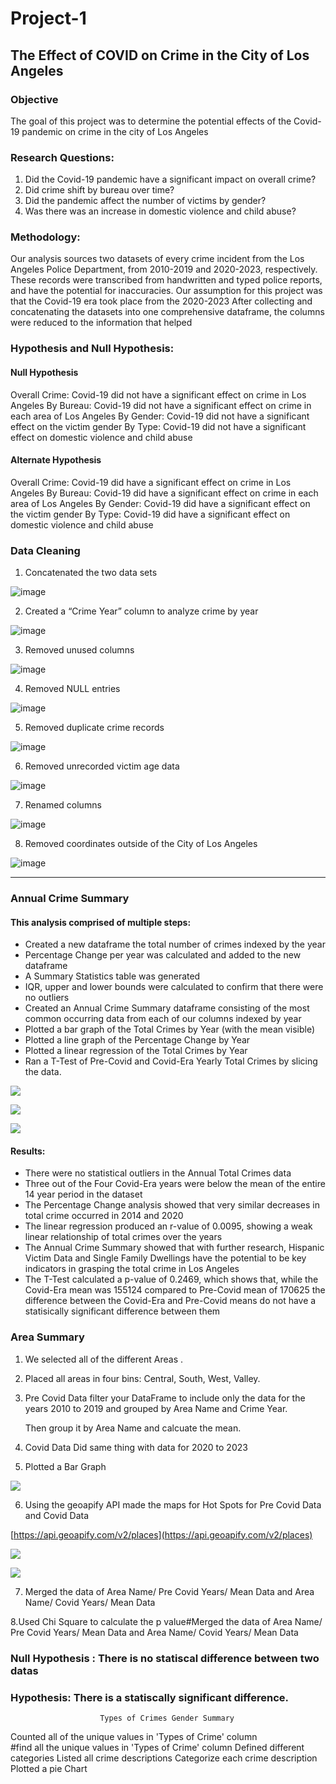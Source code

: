  # Project-1
## The Effect of COVID on Crime in the City of Los Angeles

### Objective
The goal of this project was to determine the potential effects of the Covid-19 pandemic on crime in the city of Los Angeles

### Research Questions:
1. 	Did the Covid-19 pandemic have a significant impact on overall crime?
2. 	Did crime shift by bureau over time?
3.	Did the pandemic affect the number of victims by gender?
4.	Was there was an increase in domestic violence and child abuse?

### Methodology:
Our analysis sources two datasets of every crime incident from the Los Angeles Police Department, from 2010-2019 and 2020-2023, respectively.
These records were transcribed from handwritten and typed police reports, and have the potential for inaccuracies.
Our assumption for this project was that the Covid-19 era took place from the 2020-2023
After collecting and concatenating the datasets into one comprehensive dataframe, the columns were reduced to the information that helped 

### Hypothesis and Null Hypothesis:

#### Null Hypothesis
Overall Crime: Covid-19 did not have a significant effect on crime in Los Angeles
By Bureau: Covid-19 did not have a significant effect on crime in each area of Los Angeles
By Gender: Covid-19 did not have a significant effect on the victim gender
By Type: Covid-19 did not have a significant effect on domestic violence and child abuse

#### Alternate Hypothesis
Overall Crime: Covid-19 did have a significant effect on crime in Los Angeles
By Bureau: Covid-19 did have a significant effect on crime in each area of Los Angeles
By Gender: Covid-19 did have a significant effect on the victim gender
By Type: Covid-19 did have a significant effect on domestic violence and child abuse

### Data Cleaning

1. Concatenated the two data sets

![image](https://github.com/kekojones12/Project-1/assets/15304495/7f4bccb8-212b-4d4e-970d-e2f5156d716f)

2. Created a “Crime Year” column to analyze crime by year
   
![image](https://github.com/kekojones12/Project-1/assets/15304495/79e460a6-40ac-405b-bed7-b3d93a9946e8)

3. Removed unused columns
   
![image](https://github.com/kekojones12/Project-1/assets/15304495/6ae2c755-051b-4e3e-a421-309d0033b10d)

4. Removed NULL entries
   
![image](https://github.com/kekojones12/Project-1/assets/15304495/4826d89a-c21f-4396-8e29-c18ae7b59cd6)

5. Removed duplicate crime records
    
![image](https://github.com/kekojones12/Project-1/assets/15304495/13c4cc6b-5f4f-4823-b1bc-45c99561d2d6)

6. Removed unrecorded victim age data
    
![image](https://github.com/kekojones12/Project-1/assets/15304495/21585854-1d63-4d87-8058-720957616025)

7. Renamed columns
    
![image](https://github.com/kekojones12/Project-1/assets/15304495/6e98cbf1-5888-41fe-9c45-fc498352f6b6)

8. Removed coordinates outside of the City of Los Angeles

![image](https://github.com/kekojones12/Project-1/assets/15304495/8b15588a-1882-4bd0-87b8-887e61200541)
________________________________________________________________________________________________________

### Annual Crime Summary 

#### This analysis comprised of multiple steps:
  - Created a new dataframe the total number of crimes indexed by the year
  - Percentage Change per year was calculated and added to the new dataframe
  - A Summary Statistics table was generated
  - IQR, upper and lower bounds were calculated to confirm that there were no outliers
  - Created an Annual Crime Summary dataframe consisting of the most common occurring data from each of our columns indexed by year
  - Plotted a bar graph of the Total Crimes by Year (with the mean visible)
  - Plotted a line graph of the Percentage Change by Year
  - Plotted a linear regression of the Total Crimes by Year
  - Ran a T-Test of Pre-Covid and Covid-Era Yearly Total Crimes by slicing the data.  

![](./output_data/TotalCrimeYTY.png) 


![](./output_data/PercentChangeYTY.png)


![](./output_data/LinearRegressionYTY.png)


#### Results:
  - There were no statistical outliers in the Annual Total Crimes data
  - Three out of the Four Covid-Era years were below the mean of the entire 14 year period in the dataset
  - The Percentage Change analysis showed that very similar decreases in total crime occurred in 2014 and 2020
  - The linear regression produced an r-value of 0.0095, showing a weak linear relationship of total crimes over the years
  - The Annual Crime Summary showed that with further research, Hispanic Victim Data and Single Family Dwellings have the potential to be key indicators in grasping the total crime in Los Angeles
  - The T-Test calculated a p-value of 0.2469, which shows that, while the Covid-Era mean was 155124 compared to Pre-Covid mean of 170625 the difference between the Covid-Era and Pre-Covid means do not have a statisically significant difference between them



### Area Summary

1.  We selected all of the different Areas .
2. Placed all areas in four bins: Central, South, West, Valley. 
3. Pre Covid Data
    filter your DataFrame to include only the data for the years 2010 to 2019 and grouped by Area Name and Crime Year.
   
    Then group it by Area Name and calcuate the mean.  
4. Covid Data 
   Did same thing with data for 2020 to 2023  

5. Plotted a Bar Graph               

![](./output_data/Crime%20Per%20Area.png)

6. Using the geoapify API made the maps for Hot Spots for Pre Covid Data and Covid Data

[https://api.geoapify.com/v2/places](https://api.geoapify.com/v2/places)

![](./output_data/Pre_covid..png)

![](./output_data/covid_era.png)  

7. Merged the data of Area Name/ Pre Covid Years/ Mean Data and Area Name/ Covid Years/ Mean Data

8.Used Chi Square to calculate the p value#Merged the data of Area Name/ Pre Covid Years/ Mean Data and Area Name/ Covid Years/ Mean Data 

### Null Hypothesis : There is no statiscal difference between two datas
### Hypothesis: There is a statiscally significant difference.

                        Types of Crimes Gender Summary
 Counted all of the unique values in 'Types of Crime' column                     
#find all the unique values in 'Types of Crime' column
Defined different categories
 Listed all crime descriptions
 Categorize each crime description
Plotted a pie Chart

